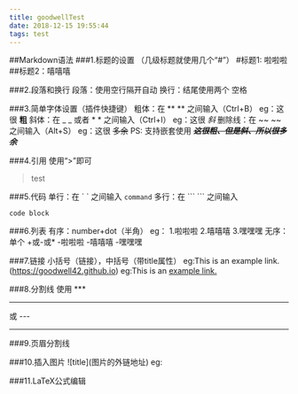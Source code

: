 ```yaml
---
title: goodwellTest
date: 2018-12-15 19:55:44
tags: test
---
```


##Markdown语法
###1.标题的设置
（几级标题就使用几个“#”）
#标题1: 啦啦啦
##标题2：嘻嘻嘻

###2.段落和换行
段落：使用空行隔开自动
换行：结尾使用两个  空格

###3.简单字体设置（插件快捷键）
粗体：在 \*\* \*\* 之间输入（Ctrl+B）
eg：这很 **粗**
斜体：在 _ _ 或者 \*  \* 之间输入（Ctrl+I）
eg：这很 _斜_
删除线：在 \~\~ \~\~ 之间输入（Alt+S）
eg：这很 ~~多余~~
PS: 支持嵌套使用
**_~~这很粗、但是斜、所以很多余~~_**

###4.引用
使用“>”即可
>test

###5.代码
单行：在 \` \` 之间输入
`command`
多行：在 \``` \``` 之间输入

```
code block
```

###6.列表
有序：number+dot（半角）
eg：
1.啦啦啦
2.嘻嘻嘻
3.嘿嘿嘿
无序：单个 \+或\-或\*
-啦啦啦
-嘻嘻嘻
-嘿嘿嘿

###7.链接
小括号（链接），中括号（带title属性）
eg:This is an example link.(https://goodwell42.github.io)
eg:This is an [example link.](https://goodwell42.github.io)

###8.分割线
使用 \*\*\* 
***
或 \-\-\-

---

###9.页眉分割线

###10.插入图片
\!\[title]\(图片的外链地址)
eg:

###11.LaTeX公式编辑